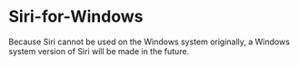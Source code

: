 # Siri-for-Windows
Because Siri cannot be used on the Windows system originally, a Windows system version of Siri will be made in the future.
